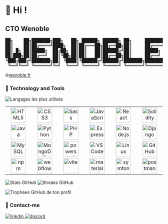 # 👋 Hi !

## CTO Wenoble

<pre>
██╗    ██╗███████╗███╗   ██╗ ██████╗ ██████╗ ██╗     ███████╗
██║    ██║██╔════╝████╗  ██║██╔═══██╗██╔══██╗██║     ██╔════╝
██║ █╗ ██║█████╗  ██╔██╗ ██║██║   ██║██████╔╝██║     █████╗  
██║███╗██║██╔══╝  ██║╚██╗██║██║   ██║██╔══██╗██║     ██╔══╝  
╚███╔███╔╝███████╗██║ ╚████║╚██████╔╝██████╔╝███████╗███████╗
 ╚══╝╚══╝ ╚══════╝╚═╝  ╚═══╝ ╚═════╝ ╚═════╝ ╚══════╝╚══════╝
</pre>
🌐<a href="https://www.wenoble.fr">wenoble.fr</a>

### 🔧 Technology and Tools


<img src="https://github-readme-stats.vercel.app/api/top-langs/?username=maeldvllrs&layout=compact&theme=radical" alt="Langages les plus utilisés"/>


<table>
  <tr>
    <td align="center" width="96">
      <img src="https://skillicons.dev/icons?i=html" width="48" height="48" alt="HTML5" />
    </td>
    <td align="center" width="96">
      <img src="https://skillicons.dev/icons?i=css" width="48" height="48" alt="CSS3" />
    </td>
    <td align="center" width="96">
      <img src="https://techstack-generator.vercel.app/sass-icon.svg" width="48" height="48" alt="Sass" />
    </td>
    <td align="center" width="96">
      <img src="https://techstack-generator.vercel.app/js-icon.svg" width="48" height="48" alt="JavaScript" />
    </td>
    <td align="center" width="96">
      <img src="https://techstack-generator.vercel.app/react-icon.svg" width="48" height="48" alt="React" />
    </td>
    <td align="center" width="96">
      <img src="https://skillicons.dev/icons?i=solidity" width="48" height="48" alt="Solidity" />
    </td>
  </tr>
  <tr>
    <td align="center" width="96">
      <img src="https://techstack-generator.vercel.app/java-icon.svg" width="48" height="48" alt="Java" />
    </td>
    <td align="center" width="96">
      <img src="https://techstack-generator.vercel.app/python-icon.svg" width="48" height="48" alt="Python" />
    </td>
    <td align="center" width="96">
      <img src="https://skillicons.dev/icons?i=php" width="48" height="48" alt="PHP" />
    </td>
    <td align="center" width="96">
      <img src="https://skillicons.dev/icons?i=express" width="48" height="48" alt="Express" />
    </td>
    <td align="center" width="96">
      <img src="https://user-images.githubusercontent.com/25181517/183568594-85e280a7-0d7e-4d1a-9028-c8c2209e073c.png" width="48" height="48" alt="Node.js" />
    </td>
    <td align="center" width="96">
      <img src="https://techstack-generator.vercel.app/django-icon.svg" width="48" height="48" alt="Django" />
    </td>
  </tr>
  <tr>
    <td align="center" width="96">
      <img src="https://techstack-generator.vercel.app/mysql-icon.svg" width="48" height="48" alt="MySQL" />
    </td>
    <td align="center" width="96">
      <img src="https://skillicons.dev/icons?i=mongodb" width="48" height="48" alt="MongoDB" />
    </td>
    <td align="center" width="96">
      <img src="https://skillicons.dev/icons?i=powershell" width="48" height="48" alt="powershell" />
    </td>
    <td align="center" width="96">
      <img src="https://skillicons.dev/icons?i=vscode" width="48" height="48" alt="VSCode" />
    </td>
    <td align="center" width="96">
      <img src="https://skillicons.dev/icons?i=linux" width="48" height="48" alt="Linux" />
    </td>
    <td align="center" width="96">
      <img src="https://techstack-generator.vercel.app/github-icon.svg" width="48" height="48" alt="GitHub" />
    </td>
  </tr>
  <tr>
    <td align="center" width="96">
      <img src="https://skillicons.dev/icons?i=npm" width="48" height="48" alt="npm" />
    </td>
    <td align="center" width="96">
      <img src="https://skillicons.dev/icons?i=webflow" width="48" height="48" alt="webflow" />
    </td>
    <td align="center" width="96">
      <img src="https://skillicons.dev/icons?i=vite" width="48" height="48" alt="vite" />
    </td>
    <td align="center" width="96">
      <img src="https://skillicons.dev/icons?i=materialui" width="48" height="48" alt="materialui" />
    </td>
    <td align="center" width="96">
      <img src="https://skillicons.dev/icons?i=symfony" width="48" height="48" alt="symfony" />
    </td>
    <td align="center" width="96">
      <img src="https://skillicons.dev/icons?i=postman" width="48" height="48" alt="postman" />
    </td>
  </tr>
</table>

<p>
  <img src="https://github-readme-stats.vercel.app/api?username=maeldvllrs&show_icons=true&theme=radical" alt="Stats GitHub"/>
  <img src="https://github-readme-streak-stats.herokuapp.com/?user=maeldvllrs&theme=radical" alt="Streaks GitHub"/>
</p>
<img src="https://github-profile-trophy.vercel.app/?username=maeldvllrs&theme=radical&no-bg=true" alt="Trophées GitHub de ton profil"/>


### 🤝 Contact-me

<a href="https://www.linkedin.com/in/mael-devillers-b12a5b236">
  <img src="https://skillicons.dev/icons?i=linkedin" alt="linkdin"/>
</a>
<a href="https://discordapp.com/users/664478556608266260">
  <img src="https://skillicons.dev/icons?i=discord" alt="discord"/>
</a>

